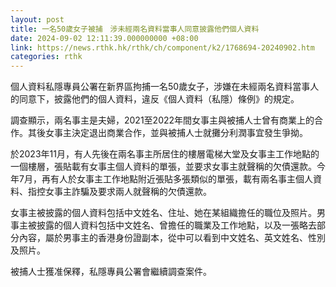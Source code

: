 ```yaml
---
layout: post
title: 一名50歲女子被捕　涉未經兩名資料當事人同意披露他們個人資料
date: 2024-09-02 12:11:39.000000000 +08:00
link: https://news.rthk.hk/rthk/ch/component/k2/1768694-20240902.htm
categories: rthk
---
```


個人資料私隱專員公署在新界區拘捕一名50歲女子，涉嫌在未經兩名資料當事人的同意下，披露他們的個人資料，違反《個人資料（私隱）條例》的規定。
 
調查顯示，兩名事主是夫婦，2021至2022年間女事主與被捕人士曾有商業上的合作。其後女事主決定退出商業合作，並與被捕人士就攤分利潤事宜發生爭拗。
 
於2023年11月，有人先後在兩名事主所居住的樓層電梯大堂及女事主工作地點的一個樓層，張貼載有女事主個人資料的單張，並要求女事主就聲稱的欠債還款。今年7月，再有人於女事主工作地點附近張貼多張類似的單張，載有兩名事主個人資料、指控女事主詐騙及要求兩人就聲稱的欠債還款。
 
女事主被披露的個人資料包括中文姓名、住址、她在某組織擔任的職位及照片。男事主被披露的個人資料包括中文姓名、曾擔任的職業及工作地點，以及一張略去部分內容，屬於男事主的香港身份證副本，從中可以看到中文姓名、英文姓名、性別及照片。

被捕人士獲准保釋，私隱專員公署會繼續調查案件。
